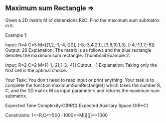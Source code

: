 Maximum sum Rectangle =>
---------------------



Given a 2D matrix M of dimensions RxC. Find the maximum sum submatrix in it.

Example 1:

Input:
R=4
C=5
M=[[1,2,-1,-4,-20],
[-8,-3,4,2,1],
[3,8,10,1,3],
[-4,-1,1,7,-6]]
Output:
29
Explanation:
The matrix is as follows and the
blue rectangle denotes the maximum sum
rectangle.
Thumbnail
Example 2:

Input:
R=2
C=2
M=[[-1,-2],[-3,-4]]
Output:
-1
Explanation:
Taking only the first cell is the 
optimal choice.

Your Task:
You don't need to read input or print anything. Your task is to complete the function maximumSumRectangle() which takes the number R, C, and the 2D matrix M as input parameters and returns the maximum sum submatrix.


Expected Time Complexity:O(R*R*C)
Expected Auxillary Space:O(R*C)
 

Constraints:
1<=R,C<=500
-1000<=M[i][j]<=1000
